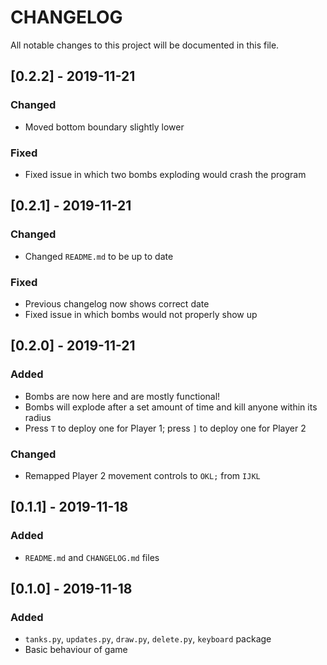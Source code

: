 # CHANGELOG
All notable changes to this project will be documented in this file.

## [0.2.2] - 2019-11-21
### Changed
- Moved bottom boundary slightly lower

### Fixed
- Fixed issue in which two bombs exploding would crash the program


## [0.2.1] - 2019-11-21
### Changed
- Changed `README.md` to be up to date

### Fixed
- Previous changelog now shows correct date
- Fixed issue in which bombs would not properly show up

## [0.2.0] - 2019-11-21
### Added
- Bombs are now here and are mostly functional!
- Bombs will explode after a set amount of time and kill anyone within its radius
- Press `T` to deploy one for Player 1; press `]` to deploy one for Player 2

### Changed
- Remapped Player 2 movement controls to `OKL;` from `IJKL`

## [0.1.1] - 2019-11-18
### Added
- `README.md` and `CHANGELOG.md` files

## [0.1.0] - 2019-11-18
### Added
- `tanks.py`, `updates.py`, `draw.py`, `delete.py`, `keyboard` package
- Basic behaviour of game

